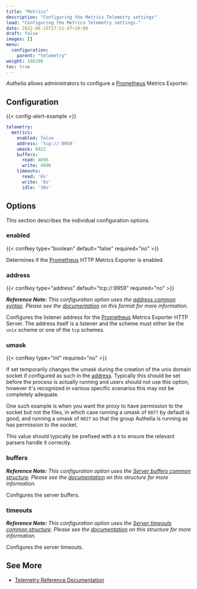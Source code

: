 ```yaml
---
title: "Metrics"
description: "Configuring the Metrics Telemetry settings"
lead: "Configuring the Metrics Telemetry settings."
date: 2022-06-15T17:51:47+10:00
draft: false
images: []
menu:
  configuration:
    parent: "telemetry"
weight: 108200
toc: true
---
```


*Authelia* allows administrators to configure a [Prometheus] Metrics Exporter.

## Configuration

{{< config-alert-example >}}

```yaml
telemetry:
  metrics:
    enabled: false
    address: 'tcp://:9959'
    umask: 0022
    buffers:
      read: 4096
      write: 4096
    timeouts:
      read: '6s'
      write: '6s'
      idle: '30s'
```

## Options

This section describes the individual configuration options.

### enabled

{{< confkey type="boolean" default="false" required="no" >}}

Determines if the [Prometheus] HTTP Metrics Exporter is enabled.

### address

{{< confkey type="address" default="tcp://:9959" required="no" >}}

*__Reference Note:__ This configuration option uses the [address common syntax](../prologue/common.md#address). Please
see the [documentation](../prologue/common.md#address) on this format for more information.*

Configures the listener address for the [Prometheus] Metrics Exporter HTTP Server. The address itself is a listener and
the scheme must either be the `unix` scheme or one of the `tcp` schemes.

### umask

{{< confkey type="int" required="no" >}}

If set temporarily changes the umask during the creation of the unix domain socket if configured as such in the
[address](#address). Typically this should be set before the process is actually running and users should not use this
option, however it's recognized in various specific scenarios this may not be completely adequate.

One such example is when you want the proxy to have permission to the socket but not the files, in which case running a
umask of `0077` by default is good, and running a umask of `0027` so that the group Authelia is running as has
permission to the socket.

This value should typically be prefixed with a `0` to ensure the relevant parsers handle it correctly.

### buffers

*__Reference Note:__ This configuration option uses the
[Server buffers common structure](../prologue/common.md#server-buffers). Please see the
[documentation](../prologue/common.md#server-buffers) on this structure for more information.*

Configures the server buffers.

### timeouts

*__Reference Note:__ This configuration option uses the
[Server timeouts common structure](../prologue/common.md#server-timeouts). Please see the
[documentation](../prologue/common.md#server-timeouts) on this structure for more information.*

Configures the server timeouts.

## See More

- [Telemetry Reference Documentation](../../reference/guides/metrics.md)

[Prometheus]: https://prometheus.io/
